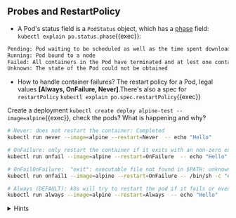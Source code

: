 ## Probes and RestartPolicy

* A Pod's status field is a `PodStatus` object, which has a [phase](https://kubernetes.io/docs/concepts/workloads/pods/pod-lifecycle/#pod-phase) field: `kubectl explain po.status.phase`{{exec}}:

```bash
Pending: Pod waiting to be scheduled as well as the time spent downloading container images
Running: Pod bound to a node 
Failed: All containers in the Pod have terminated and at lest one container has terminated in failure.
Unknown: The state of the Pod could not be obtained
```

* How to handle container failures? The restart policy for a Pod, legal values **[Always, OnFailure, Never]**.There's also a spec for `restartPolicy` `kubectl explain po.spec.restartPolicy`{{exec}}

Create a deployment `kubectl create deploy alpine-test --image=alpine`{{exec}}, check the pods? What is happening and why?

```bash
# Never: does not restart the container: Completed
kubectl run never --image=alpine --restart=Never  -- echo "Hello"

# OnFailure: only restart the container if it exits with an non-zero exit otherwise: Completed
kubectl run onfail --image=alpine --restart=OnFailure  -- echo "Hello"

# OnFailOnFailure:  "exit": executable file not found in $PATH: unknown: CrashLoopBackOff 
kubectl run onfail1 --image=alpine --restart=OnFailure -- /bin/sh -c "exit 1"

# Always (DEFAULT): k8s will try to restart the pod if it fails or even if is: Completed.
kubectl run always --image=alpine --restart=Always  -- echo "Hello"
```

<details>
<summary>Hints</summary>
Always is the default policy <code>kubectl get po ... -oyaml | grep restartPolicy</code>
<br>

</details>
